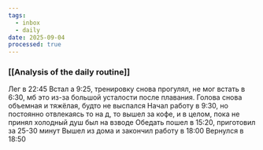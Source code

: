 ```yaml
---
tags:
  - inbox
  - daily
date: 2025-09-04
processed: true
---
```

### [[Analysis of the daily routine]]

Лег в 22:45
Встал а 9:25, тренировку снова прогулял, не мог встать в 6:30, мб это из-за большой усталости после плавания. Голова снова объемная и тяжёлая,  будто не выспался
Начал работу в 9:30, но постоянно отвлекаясь то на д, то вышел за кофе, и в целом, пока не принял холодный душ был на взводе
Обедать пошел в 15:20, приготовил за 25-30 минут
Вышел из дома и закончил работу в 18:00
Вернулся в 18:50